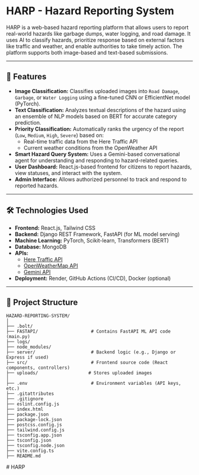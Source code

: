 # HARP - Hazard Reporting System

HARP is a web-based hazard reporting platform that allows users to report real-world hazards like garbage dumps, water logging, and road damage. It uses AI to classify hazards, prioritize response based on external factors like traffic and weather, and enable authorities to take timely action. The platform supports both image-based and text-based submissions.

---

## 🚀 Features

- **Image Classification:** Classifies uploaded images into `Road Damage`, `Garbage`, or `Water Logging` using a fine-tuned CNN or EfficientNet model (PyTorch).
- **Text Classification:** Analyzes textual descriptions of the hazard using an ensemble of NLP models based on BERT for accurate category prediction.
- **Priority Classification:** Automatically ranks the urgency of the report (`Low`, `Medium`, `High`, `Severe`) based on:
  - Real-time traffic data from the Here Traffic API
  - Current weather conditions from the OpenWeather API
- **Smart Hazard Query System:** Uses a Gemini-based conversational agent for understanding and responding to hazard-related queries.
- **User Dashboard:** React.js-based frontend for citizens to report hazards, view statuses, and interact with the system.
- **Admin Interface:** Allows authorized personnel to track and respond to reported hazards.

---

## 🛠️ Technologies Used

- **Frontend:** React.js, Tailwind CSS
- **Backend:** Django REST Framework, FastAPI (for ML model serving)
- **Machine Learning:** PyTorch, Scikit-learn, Transformers (BERT)
- **Database:** MongoDB
- **APIs:**
  - [Here Traffic API](https://developer.here.com/)
  - [OpenWeatherMap API](https://openweathermap.org/)
  - [Gemini API](https://deepmind.google/technologies/gemini/)
- **Deployment:** Render, GitHub Actions (CI/CD), Docker (optional)

---

## 📁 Project Structure

```
HAZARD-REPORTING-SYSTEM/
│
├── .bolt/
├── FASTAPI/                    # Contains FastAPI ML API code (main.py)
├── logs/
├── node_modules/
├── server/                     # Backend logic (e.g., Django or Express if used)
├── src/                        # Frontend source code (React components, controllers)
├── uploads/                   # Stores uploaded images
│
├── .env                        # Environment variables (API keys, etc.)
├── .gitattributes
├── .gitignore
├── eslint.config.js
├── index.html
├── package.json
├── package-lock.json
├── postcss.config.js
├── tailwind.config.js
├── tsconfig.app.json
├── tsconfig.json
├── tsconfig.node.json
├── vite.config.ts
├── README.md
```
#   H A R P  
 